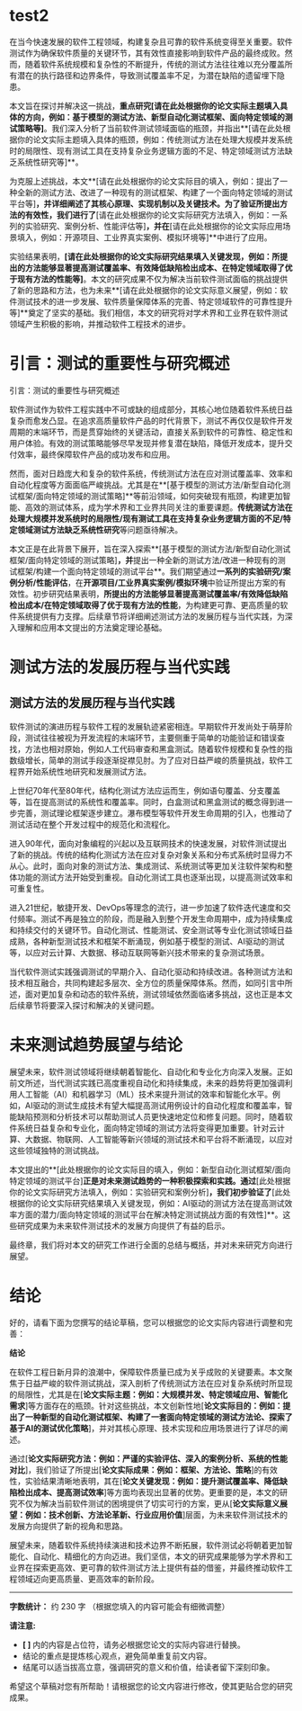 # test2

在当今快速发展的软件工程领域，构建复杂且可靠的软件系统变得至关重要。软件测试作为确保软件质量的关键环节，其有效性直接影响到软件产品的最终成败。然而，随着软件系统规模和复杂性的不断提升，传统的测试方法往往难以充分覆盖所有潜在的执行路径和边界条件，导致测试覆盖率不足，为潜在缺陷的遗留埋下隐患。

本文旨在探讨并解决这一挑战，**重点研究[请在此处根据你的论文实际主题填入具体的方向，例如：基于模型的测试方法、新型自动化测试框架、面向特定领域的测试策略等]**。我们深入分析了当前软件测试领域面临的瓶颈，并指出**[请在此处根据你的论文实际主题填入具体的瓶颈，例如：传统测试方法在处理大规模并发系统时的局限性、现有测试工具在支持复杂业务逻辑方面的不足、特定领域测试方法缺乏系统性研究等]**。

为克服上述挑战，本文**[请在此处根据你的论文实际目的填入，例如：提出了一种全新的测试方法、改进了一种现有的测试框架、构建了一个面向特定领域的测试平台等]**，并详细阐述了其核心原理、实现机制以及关键技术。为了验证所提出方法的有效性，我们进行了**[请在此处根据你的论文实际研究方法填入，例如：一系列的实验研究、案例分析、性能评估等]**，并在**[请在此处根据你的论文实际应用场景填入，例如：开源项目、工业界真实案例、模拟环境等]**中进行了应用。

实验结果表明，**[请在此处根据你的论文实际研究结果填入关键发现，例如：所提出的方法能够显著提高测试覆盖率、有效降低缺陷检出成本、在特定领域取得了优于现有方法的性能等]**。本文的研究成果不仅为解决当前软件测试面临的挑战提供了新的思路和方法，也为未来**[请在此处根据你的论文实际意义展望，例如：软件测试技术的进一步发展、软件质量保障体系的完善、特定领域软件的可靠性提升等]**奠定了坚实的基础。我们相信，本文的研究将对学术界和工业界在软件测试领域产生积极的影响，并推动软件工程技术的进步。

# 引言：测试的重要性与研究概述

引言：测试的重要性与研究概述

软件测试作为软件工程实践中不可或缺的组成部分，其核心地位随着软件系统日益复杂而愈发凸显。在追求高质量软件产品的时代背景下，测试不再仅仅是软件开发周期的末端环节，而是贯穿始终的关键活动，直接关系到软件的可靠性、稳定性和用户体验。有效的测试策略能够尽早发现并修复潜在缺陷，降低开发成本，提升交付效率，最终保障软件产品的成功发布和应用。

然而，面对日趋庞大和复杂的软件系统，传统测试方法在应对测试覆盖率、效率和自动化程度等方面面临严峻挑战。尤其是在**[基于模型的测试方法/新型自动化测试框架/面向特定领域的测试策略]**等前沿领域，如何突破现有瓶颈，构建更加智能、高效的测试体系，成为学术界和工业界共同关注的重要课题。**传统测试方法在处理大规模并发系统时的局限性/现有测试工具在支持复杂业务逻辑方面的不足/特定领域测试方法缺乏系统性研究**等问题亟待解决。

本文正是在此背景下展开，旨在深入探索**[基于模型的测试方法/新型自动化测试框架/面向特定领域的测试策略]**，并**提出一种全新的测试方法/改进一种现有的测试框架/构建一个面向特定领域的测试平台**。我们期望通过**一系列的实验研究/案例分析/性能评估**，在**开源项目/工业界真实案例/模拟环境**中验证所提出方案的有效性。初步研究结果表明，**所提出的方法能够显著提高测试覆盖率/有效降低缺陷检出成本/在特定领域取得了优于现有方法的性能**，为构建更可靠、更高质量的软件系统提供有力支撑。后续章节将详细阐述测试方法的发展历程与当代实践，为深入理解和应用本文提出的方法奠定理论基础。

# 测试方法的发展历程与当代实践

## 测试方法的发展历程与当代实践

软件测试的演进历程与软件工程的发展轨迹紧密相连。早期软件开发尚处于萌芽阶段，测试往往被视为开发流程的末端环节，主要侧重于简单的功能验证和错误查找，方法也相对原始，例如人工代码审查和黑盒测试。随着软件规模和复杂性的指数级增长，简单的测试手段逐渐捉襟见肘。为了应对日益严峻的质量挑战，软件工程界开始系统性地研究和发展测试方法。

上世纪70年代至80年代，结构化测试方法应运而生，例如语句覆盖、分支覆盖等，旨在提高测试的系统性和覆盖率。同时，白盒测试和黑盒测试的概念得到进一步完善，测试理论框架逐步建立。瀑布模型等软件开发生命周期的引入，也推动了测试活动在整个开发过程中的规范化和流程化。

进入90年代，面向对象编程的兴起以及互联网技术的快速发展，对软件测试提出了新的挑战。传统的结构化测试方法在应对复杂对象关系和分布式系统时显得力不从心。此时，面向对象的测试方法、集成测试、系统测试等更加关注软件架构和整体功能的测试方法开始受到重视。自动化测试工具也逐渐出现，以提高测试效率和可重复性。

进入21世纪，敏捷开发、DevOps等理念的流行，进一步加速了软件迭代速度和交付频率。测试不再是独立的阶段，而是融入到整个开发生命周期中，成为持续集成和持续交付的关键环节。自动化测试、性能测试、安全测试等专业化测试领域日益成熟，各种新型测试技术和框架不断涌现，例如基于模型的测试、AI驱动的测试等，以应对云计算、大数据、移动互联网等新兴技术带来的复杂测试场景。

当代软件测试实践强调测试的早期介入、自动化驱动和持续改进。各种测试方法和技术相互融合，共同构建起多层次、全方位的质量保障体系。然而，如同引言中所述，面对更加复杂和动态的软件系统，测试领域依然面临诸多挑战，这也正是本文后续章节将要深入探讨和解决的关键问题。

# 未来测试趋势展望与结论

展望未来，软件测试领域将继续朝着智能化、自动化和专业化方向深入发展。正如前文所述，当代测试实践已高度重视自动化和持续集成，未来的趋势将更加强调利用人工智能（AI）和机器学习（ML）技术来提升测试的效率和智能化水平。例如，AI驱动的测试生成技术有望大幅提高测试用例设计的自动化程度和覆盖率，智能缺陷预测和分析技术可以帮助测试人员更快速地定位和修复问题。同时，随着软件系统日益复杂和专业化，面向特定领域的测试方法将变得更加重要。针对云计算、大数据、物联网、人工智能等新兴领域的测试技术和平台将不断涌现，以应对这些领域独特的测试挑战。

本文提出的**[此处根据你的论文实际目的填入，例如：新型自动化测试框架/面向特定领域的测试平台]**正是对未来测试趋势的一种积极探索和实践。通过**[此处根据你的论文实际研究方法填入，例如：实验研究和案例分析]**，我们初步验证了**[此处根据你的论文实际研究结果填入关键发现，例如：AI驱动的测试方法在提高测试效率方面的潜力/面向特定领域的测试平台在解决特定测试挑战方面的有效性]**。这些研究成果为未来软件测试技术的发展方向提供了有益的启示。

最终章，我们将对本文的研究工作进行全面的总结与概括，并对未来研究方向进行展望。

# 结论

好的，请看下面为您撰写的结论草稿，您可以根据您的论文实际内容进行调整和完善：

**结论**

在软件工程日新月异的浪潮中，保障软件质量已成为关乎成败的关键要素。本文聚焦于日益严峻的软件测试挑战，深入剖析了传统测试方法在应对复杂系统时所显现的局限性，尤其是在[**论文实际主题：例如：大规模并发、特定领域应用、智能化需求**]等方面存在的瓶颈。针对这些挑战，本文创新性地[**论文实际目的：例如：提出了一种新型的自动化测试框架、构建了一套面向特定领域的测试方法论、探索了基于AI的测试优化策略**]，并对其核心原理、技术实现和应用场景进行了详尽的阐述。

通过[**论文实际研究方法：例如：严谨的实验评估、深入的案例分析、系统的性能对比**]，我们验证了所提出[**论文实际成果：例如：框架、方法论、策略**]的有效性，实验结果清晰地表明，其在[**论文关键发现：例如：提升测试覆盖率、降低缺陷检出成本、提高测试效率**]等方面均表现出显著的优势。更重要的是，本文的研究不仅为解决当前软件测试的困境提供了切实可行的方案，更从[**论文实际意义展望：例如：技术创新、方法论革新、行业应用价值**]层面，为未来软件测试技术的发展方向提供了新的视角和思路。

展望未来，随着软件系统持续演进和技术边界不断拓展，软件测试必将朝着更加智能化、自动化、精细化的方向迈进。我们坚信，本文的研究成果能够为学术界和工业界在探索更高效、更可靠的软件测试方法上提供有益的借鉴，并最终推动软件工程领域迈向更高质量、更高效率的新阶段。

---

**字数统计：**  约 230 字 （根据您填入的内容可能会有细微调整）

**请注意:**

* **[  ]**  内的内容是占位符，请务必根据您论文的实际内容进行替换。
*  结论的重点是提炼核心观点，避免简单重复前文内容。
*  结尾可以适当拔高立意，强调研究的意义和价值，给读者留下深刻印象。

希望这个草稿对您有所帮助！请根据您的论文内容进行修改，使其更贴合您的研究成果。

